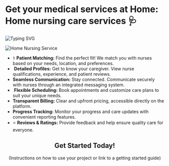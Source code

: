 <!-- Project Title -->

<h1>Get your medical services at Home: Home nursing care services 🩺</h1>


<img src="https://readme-typing-svg.demolab.com/?lines=Never settle for anything less than exceptional care+%F0%9F%8F%AA" alt="Typing SVG">

![Home Nursing Service](https://drmoamenada.com/wp-content/uploads/2022/01/Home-Nursing-Service-Dr.-Moamen-Nada.jpg)
<ul>

  <li>‍⚕️ <strong>Patient Matching:</strong> Find the perfect fit! We match you with nurses based on your needs, location, and preferences.</li>
  <li>️ <strong>Detailed Profiles:</strong> Get to know your caregiver. View nurse qualifications, experience, and patient reviews.</li>
  <li><strong>Seamless Communication:</strong> Stay connected. Communicate securely with nurses through an integrated messaging system.</li>
  <li>️ <strong>Flexible Scheduling:</strong> Book appointments and customize care plans to suit your unique needs.</li>
  <li><strong>Transparent Billing:</strong> Clear and upfront pricing, accessible directly on the platform.</li>
  <li><strong>Progress Tracking:</strong> Monitor your progress and care updates with convenient reporting features.</li>
  <li>⭐ <strong>Reviews & Ratings:</strong> Provide feedback and help ensure quality care for everyone.</li>

</ul>

<!-- Getting Started Section -->
<h2 align="center">Get Started Today!</h2>
<p align="center">(Instructions on how to use your project or link to a getting started guide)</p>

